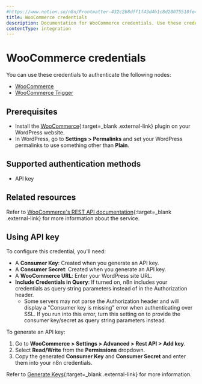 ```yaml
---
#https://www.notion.so/n8n/Frontmatter-432c2b8dff1f43d4b1c8d20075510fe4
title: WooCommerce credentials
description: Documentation for WooCommerce credentials. Use these credentials to authenticate WooCommerce in n8n, a workflow automation platform.
contentType: integration
---
```


# WooCommerce credentials

You can use these credentials to authenticate the following nodes:

- [WooCommerce](/integrations/builtin/app-nodes/n8n-nodes-base.woocommerce/)
- [WooCommerce Trigger](/integrations/builtin/trigger-nodes/n8n-nodes-base.woocommercetrigger/)

## Prerequisites

- Install the [WooCommerce](https://woocommerce.com/){:target=_blank .external-link} plugin on your WordPress website.
- In WordPress, go to **Settings > Permalinks** and set your WordPress permalinks to use something other than **Plain**.

## Supported authentication methods

- API key

## Related resources

Refer to [WooCommerce's REST API documentation](https://developer.woocommerce.com/docs/getting-started-with-the-woocommerce-rest-api/){:target=_blank .external-link} for more information about the service.

## Using API key

To configure this credential, you'll need:

- A **Consumer Key**: Created when you generate an API key.
- A **Consumer Secret**: Created when you generate an API key.
- A **WooCommerce URL**: Enter your WordPress site URL.
- **Include Credentials in Query**: If turned on, n8n includes your credentials as query string parameters instead of in the Authorization header.
    - Some servers may not parse the Authorization header and will display a "Consumer key is missing" error when authenticating over SSL. If you run into this error, turn this setting on to provide the consumer key/secret as query string parameters instead.

To generate an API key:

1. Go to **WooCommerce > Settings > Advanced > Rest API > Add key**.
2. Select **Read/Write** from the **Permissions** dropdown.
3. Copy the generated **Consumer Key** and **Consumer Secret** and enter them into your n8n credentials.

Refer to [Generate Keys](https://developer.woocommerce.com/docs/getting-started-with-the-woocommerce-rest-api/#3-generate-keys){:target=_blank .external-link} for more information.

